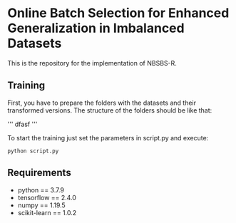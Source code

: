 # Online Batch Selection for Enhanced Generalization in Imbalanced Datasets

This is the repository for the implementation of NBSBS-R.


## Training

First, you have to prepare the folders with the datasets and their transformed versions. The structure of the folders should be like that:

'''
dfasf
'''

To start the training just set the parameters in script.py and execute:

```
python script.py
```

## Requirements
* python == 3.7.9
* tensorflow == 2.4.0
* numpy == 1.19.5
* scikit-learn == 1.0.2






